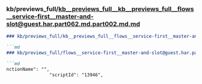 ### kb/previews_full/kb__previews_full__kb__previews_full__flows__service-first__master-and-slot@guest.har.part062.md.part002.md.md

```md
### kb/previews_full/kb__previews_full__flows__service-first__master-and-slot@guest.har.part062.md.part002.md

```md
### kb/previews_full/flows__service-first__master-and-slot@guest.har.part062.md (part 002)

```md
nctionName": "",
                "scriptId": "13946",
                
```

```

```

```

